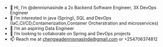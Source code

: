 - 👋 Hi, I’m @dennismasinde a 2x Backend Software Engineer, 3X DevOps Engineer
- 👀 I’m interested in java (Spring), SQL and DevOps (IaC,CI/CD,Containerization,Container Orcherstration and microservices)
- 🌱 I’m an aspiring Data Engineer
- 💞️ I’m looking to collaborate on Spring and DevOps projects
- 📫 Reach me at chengwadennismasinde@gmail.com or +254706374812

<!---
dennismasinde/dennismasinde is a ✨ special ✨ repository because its `README.md` (this file) appears on your GitHub profile.
You can click the Preview link to take a look at your changes.
--->
